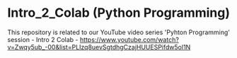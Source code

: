 # Intro_2_Colab (Python Programming)
This repository is related to our YouTube video series 'Pyhton Programming' session - Intro 2 Colab - https://www.youtube.com/watch?v=Zwqy5ub_-00&list=PLIzq8uevSgtdhgCzajHUUESPifdw5ol1N 
